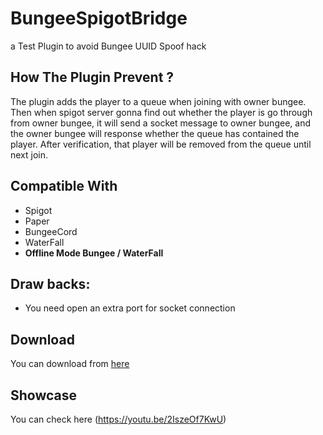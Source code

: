 # BungeeSpigotBridge
a Test Plugin to avoid Bungee UUID Spoof hack

## How The Plugin Prevent ?
The plugin adds the player to a queue when joining with owner bungee.
Then when spigot server gonna find out whether the player is go through from owner bungee, it will send a socket message to owner bungee,
and the owner bungee will response whether the queue has contained the player. After verification, that player will be removed from the queue until next join.

## Compatible With
- Spigot
- Paper
- BungeeCord
- WaterFall
- **Offline Mode Bungee / WaterFall**


## Draw backs:
 - You need open an extra port for socket connection

## Download
  You can download from [here](http://www.mediafire.com/file/yl75fip8x3z6he7/BungeeSpigotBridge.jar/file)
  
  
## Showcase
  You can check here (https://youtu.be/2IszeOf7KwU)
  
